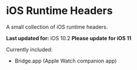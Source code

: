 # iOS Runtime Headers
A small collection of iOS runtime headers.

**Last updated for:** iOS 10.2
**Please update for iOS 11**

Currently included:

* Bridge.app (Apple Watch companion app)